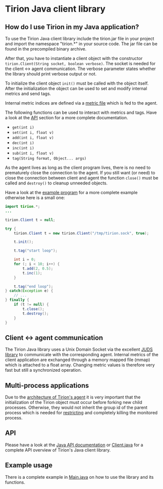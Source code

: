 # Tirion Java client library

## How do I use Tirion in my Java application?

To use the Tirion Java client library include the tirion.jar file in your project and import the namespace "tirion.*" in your source code. The jar file can be found in the precompiled binary archive.

After that, you have to instantiate a client object with the constructor <code>tirion.Client(String socket, boolean verbose)</code>. The socket is needed for the client <-> agent communication. The verbose parameter states whether the library should print verbose output or not.

To initialize the client object <code>init()</code> must be called with the object itself. After the initialization the object can be used to set and modify internal metrics and send tags.

Internal metric indices are defined via a [metric file](/#metric-file) which is fed to the agent.

The following functions can be used to interact with metrics and tags. Have a look at the [API](#api) section for a more complete documentation.

* <code>get(int i)</code>
* <code>set(int i, float v)</code>
* <code>add(int i, float v)</code>
* <code>dec(int i)</code>
* <code>inc(int i)</code>
* <code>sub(int i, float v)</code>
* <code>tag(String format, Object... args)</code>

As the agent lives as long as the client program lives, there is no need to prematurely close the connection to the agent. If you still want (or need) to close the connection between client and agent the function <code>close()</code> must be called and <code>destroy()</code> to cleanup unneeded objects.

Have a look at the [example program](#example-usage) for a more complete example otherwise here is a small one:

```java
import tirion.*;
...

tirion.Client t = null;

try {
	tirion.Client t = new tirion.Client("/tmp/tirion.sock", true);

	t.init();

	t.tag("start loop");

	int i = 0;
	for (; i < 10; i++) {
		t.add(2, 0.5);
		t.inc(1);
	}

	t.tag("end loop");
} catch(Exception e) {
	// ...
} finally {
	if (t != null) {
		t.close();
		t.destroy();
	}
}
```

## Client <-> agent communication

The Tirion Java library uses a Unix Domain Socket via the excellent [JUDS library](https://github.com/mcfunley/juds) to communicate with the corresponding agent. Internal metrics of the client application are exchanged through a memory mapped file (mmap) which is attached to a float array. Changing metric values is therefore very fast but still a synchronized operation.

## Multi-process applications

Due to the [architecture of Tirion's agent](/#how-does-tirion-work) it is very important that the initialization of the Tirion object must occur before forking new child processes. Otherwise, they would not inherit the group id of the parent process which is needed for [restricting](/tirion-agent#limits) and completely killing the monitored process.

## API

Please have a look at the [Java API documentation](https://rawgithub.com/zimmski/tirion/master/clients/java-client/Tirion/doc/tirion/Client.html) or [Client.java](/clients/java-client/Tirion/src/tirion/Client.java) for a complete API overview of Tirion's Java client library.

## Example usage

There is a complete example in [Main.java](/clients/java-client/Tirion/src/tirion/Main.java) on how to use the library and its functions.
